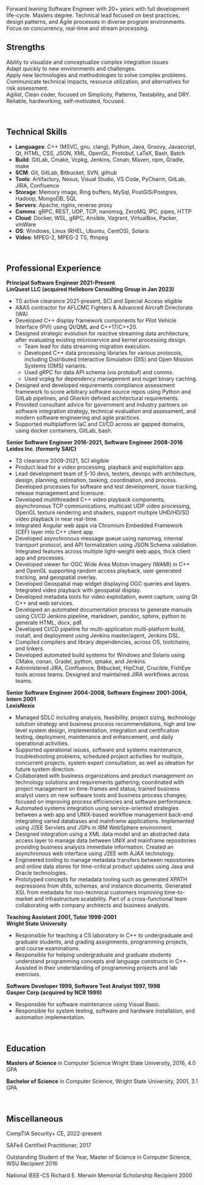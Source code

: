 Forward leaning Software Engineer with 20+ years with full development
life-cycle. Masters degree. Technical lead focused on best practices, design
patterns, and Agile processes in diverse program environments. Focus on
concurrency, real-time and stream processing.

## Strengths

Ability to visualize and conceptualize complex integration issues
<br/>
Adapt quickly to new environments and challenges.
<br/>
Apply new technologies and methodologies to solve complex problems.
<br/>
Communicate technical impacts, resource utilization, and alternatives for risk assessment.
<br/>
Agilist, Clean coder, focused on Simplicity, Patterns, Testability, and DRY.
<br/>
Reliable, hardworking, self-motivated, focused.

<br/>

## Technical Skills

* **Languages**: C++ (MSVC, gnu, clang), Python, Java, Groovy, Javascript, Qt, HTML, CSS, JSON, XML, OpenGL, Protobuf, LaTeX, Bash, Batch
* **Build**: GitLab, Cmake, Vcpkg, Jenkins, Conan, Maven, npm, Gradle, make
* **SCM**: Git, GitLab, Bitbucket, SVN, github
* **Tools**: Artifactory, Nexus, Visual Studio, VS Code, PyCharm, GitLab, JIRA, Confluence
* **Storage**: Memory image, Ring buffers, MySql, PostGIS/Postgres, Hadoop, MongoDB, SQL
* **Servers**: Apache, nginx, reverse proxy
* **Comms**: gRPC, REST, UDP, TCP, nanomsg, ZeroMQ, IPC, pipes, HTTP
* **Cloud**: Docker, WSL, gRPC, Ansible, Vagrant, VirtualBox, Packer, vmWare
* **OS**: Windows, Linux (RHEL, Ubuntu, CentOS), Solaris
* **Video**: MPEG-2, MPEG-2 TS, ffmpeg

<br/>

## Professional Experience

**Principal Software Engineer 2021-Present** <br/>
**LinQuest LLC (acquired Hellebore Consulting Group in Jan 2023)**

* TS active clearance 2021-present, SCI and Special Access eligible
* A&AS contractor for AFLCMC Fighters & Advanced Aircraft Directorate (WA)
* Developed C++ display framework components for Pilot Vehicle Interface (PVI) using Qt/QML and C++17/C++20.
* Designed strategic evolution for reactive streaming data architecture, after evaluating existing microservice and kernel processing design.
  * Team lead for data streaming migration execution.
  * Developed C++ data processing libraries for various protocols, including Distributed Interactive Simulation (DIS) and Open Mission Systems (OMS) variants.
  * Used gRPC for data API schema (via protobuf) and comms.
  * Used vcpkg for dependency management and nuget binary caching.
* Designed and developed requirements compliance assessment framework to score arbitrary software source repos using Python and GitLab pipelines, and Gherkin defined architectural requirements.
* Provided consultant advice for government and industry partners on software integration strategy, technical evaluation and assessment, and modern software engineering and agile practices.
* Supported multiplatform IaC and CI/CD across air gapped domains, using docker containers, GitLab, bash.

**Senior Software Engineer 2016-2021, Software Engineer 2008-2016** <br/>
**Leidos Inc. (formerly SAIC)**

* TS clearance 2009-2021, SCI eligible
* Product lead for a video processing, playback and exploitation app.
* Lead development team of 5-10 devs, testers, devops with architecture, design,
planning, estimation, tasking, coordination, and process. Developed processes
for software and test development, issue tracking, release management and licensure.
* Developed multithreaded C++ video playback components, asynchronous TCP
communications, multicast UDP video processing, OpenGL texture rendering and
shaders, support multiple UHD/HD/SD video playback in near real-time.
* Integrated Angular web apps via Chromium Embedded Framework (CEF) layer into
C++ client app.
* Developed asynchronous message queue using nanomsg, internal transport
protocol, and API formalization using JSON Schema validation. Integrated
features across multiple light-weight web apps, thick client app and processes.
* Developed viewer for OGC Wide Area Motion Imagery (WAMI) in C++ and OpenGL
supporting random access playback, user generated tracking, and geospatial overlay.
* Developed Geospatial map widget displaying OGC queries and layers. Integrated
video playback with geospatial display.
* Developed metadata tools for video exploitation, event capture, using Qt C++
and web services.
* Developed an automated documentation process to generate manuals using CI/CD
Jenkins pipeline, markdown, pandoc, sphinx, python to generate HTML, docx, pdf.
* Developed CI/CD pipeline for multi-application multi-platform build, install, and
deployment using Jenkins master/agent, Jenkins DSL.
* Compiled compilers and library dependencies, across OS, toolchains, and linkers.
* Developed automated build systems for Windows and Solaris using CMake, conan,
Gradel, python, qmake, and Jenkins.
* Administered JIRA, Confluence, Bitbucket, HipChat, Crucible, FishEye tools
across teams. Designed and maintained JIRA workflows across teams.

**Senior Software Engineer 2004-2008, Software Engineer 2001-2004, Intern 2001** <br/>
**LexisNexis**

* Managed SDLC including analysis, feasibility, project sizing, technology
solution strategy and business process recommendations, high and low level system
design, implementation, integration and certification testing, deployment,
maintenance and enhancement, and daily operational activities.
* Supported operational issues, software and systems maintenance, troubleshooting
problems, scheduled project activities for multiple, concurrent projects, system
expert consultation, as well as ideation for future system direction.
* Collaborated with business organizations and product management on technology
solutions and requirements gathering; coordinated with project management on
time-frames and status; trained business analyst users on new software tools
and business process changes; focused on improving process efficiencies and
software performance.
* Automated systems integration using service-oriented strategies between a web
app and UNIX-based workflow management back-end integrating varied databases and
mainframe applications. Implemented using J2EE Servlets and JSPs in IBM
WebSphere environment.
* Designed integration using a XML data model and an abstracted data access
layer to manage data between UNIX and mainframe repositories providing business
analysts immediate information. Created an asynchronous web interface using J2EE
with AJAX technology.
* Engineered tooling to manage metadata transfers between repositories and online
data stores for time-critical product updates using Java and Oracle technologies.
* Prototyped concepts for metadata tooling such as generated XPATH expressions
from dtds, schemas, and instance documents. Generated XSL from metadata for
non-technical customers improving time-to-market and infrastructure scalability.
Part of a cross-functional team collaborating with company architects and business
analysts.

**Teaching Assistant 2001, Tutor 1998-2001** <br/>
**Wright State University**

* Responsible for teaching a CS laboratory in C++ to undergraduate and graduate
students, and grading assignments, programming projects, and course examinations.
* Responsible for helping undergraduate and graduate students understand
programming concepts and language constructs in C++. Assisted in their
understanding of programming projects and lab exercises.

**Software Developer 1999, Software Test Analyst 1997, 1998** <br/>
**Gasper Corp (acquired by NCR 1999)**

* Responsible for software maintenance using Visual Basic.
* Responsible for system testing, software and hardware installation, and automation implementation.

<br/>

## Education

**Masters of Science** in Computer Science Wright State University, 2016, 4.0 GPA

**Bachelor of Science** in Computer Science, Wright State University, 2001, 3.1 GPA

<br/>

## Miscellaneous

CompTIA Security+ CE, 2022-present

SAFe4 Certified Practitioner, 2017

Outstanding Student of the Year, Master of Science in Computer Science, WSU Recipient 2016

National IEEE-CS Richard E. Merwin Memorial Scholarship Recipient 2000
